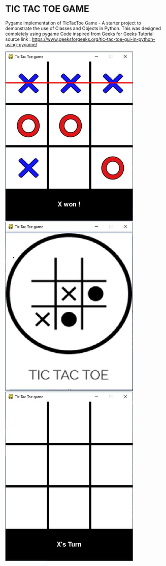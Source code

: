 # TIC TAC TOE GAME

Pygame implementation of TicTacToe Game - A starter project to demonstrate the use of Classes and Objects in Python.
This was designed completely using pygame
Code inspired from Geeks for Geeks Tutorial
source link : https://www.geeksforgeeks.org/tic-tac-toe-gui-in-python-using-pygame/


![alt text](./screen1.jpg "Screenshot 1")
![alt text](./2.jpg "Screenshot 2")
![alt text](./3.jpg "Screenshot 3")
